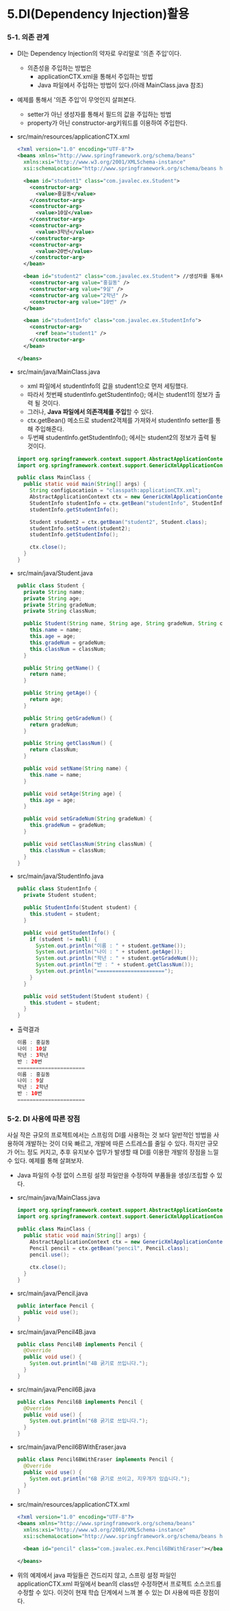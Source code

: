 # 5.DI(Dependency Injection)활용

### 5-1. 의존 관계

* DI는 Dependency Injection의 약자로 우리말로 '의존 주입'이다.

  * 의존성을 주입하는 방법은 
    * applicationCTX.xml을 통해서 주입하는 방법
    * Java 파일에서 주입하는 방법이 있다.(아래 MainClass.java 참조)

* 예제를 통해서 '의존 주입'이 무엇인지 살펴본다.

  * setter가 아닌 생성자를 통해서 필드의 값을 주입하는 방법
  * property가 아닌 constructor-arg키워드를 이용하여 주입한다.

* src/main/resources/applicationCTX.xml

  ```xml
  <?xml version="1.0" encoding="UTF-8"?>
  <beans xmlns="http://www.springframework.org/schema/beans"
    xmlns:xsi="http://www.w3.org/2001/XMLSchema-instance"
    xsi:schemaLocation="http://www.springframework.org/schema/beans http://www.springframework.org/schema/beans/spring-beans.xsd">

    <bean id="student1" class="com.javalec.ex.Student">
      <constructor-arg>
        <value>홍길동</value>
      </constructor-arg>
      <constructor-arg>
        <value>10살</value>
      </constructor-arg>
      <constructor-arg>
        <value>3학년</value>
      </constructor-arg>
      <constructor-arg>
        <value>20번</value>
      </constructor-arg>
    </bean>

    <bean id="student2" class="com.javalec.ex.Student"> //생성자를 통해서 객체의 값을 주입하는 방법
      <constructor-arg value="홍길동" />
      <constructor-arg value="9살" />
      <constructor-arg value="2학년" />
      <constructor-arg value="10번" />
    </bean>

    <bean id="studentInfo" class="com.javalec.ex.StudentInfo">
      <constructor-arg>
        <ref bean="student1" />
      </constructor-arg>
    </bean>

  </beans>
  ```

* src/main/java/MainClass.java

  * xml 파일에서 studentInfo의 값을 student1으로 먼저 세팅했다.
  * 따라서 첫번째 studentInfo.getStudentInfo(); 에서는 student1의 정보가 출력 될 것이다.
  * 그러나, **Java 파일에서 의존객체를 주입**할 수 있다.
  * ctx.getBean() 메소드로 student2객체를 가져와서 studentInfo setter를 통해 주입해준다.
  * 두번째 studentInfo.getStudentInfo(); 에서는 student2의 정보가 출력 될 것이다.

  ```java
  import org.springframework.context.support.AbstractApplicationContext;
  import org.springframework.context.support.GenericXmlApplicationContext;

  public class MainClass {
    public static void main(String[] args) {
      String configLocatioin = "classpath:applicationCTX.xml";
      AbstractApplicationContext ctx = new GenericXmlApplicationContext(configLocatioin);
      StudentInfo studentInfo = ctx.getBean("studentInfo", StudentInfo.class);
      studentInfo.getStudentInfo();

      Student student2 = ctx.getBean("student2", Student.class);
      studentInfo.setStudent(student2);
      studentInfo.getStudentInfo();

      ctx.close();
    }
  }
  ```

* src/main/java/Student.java

  ```java
  public class Student {
    private String name;
    private String age;
    private String gradeNum;
    private String classNum;

    public Student(String name, String age, String gradeNum, String classNum) {
      this.name = name;
      this.age = age;
      this.gradeNum = gradeNum;
      this.classNum = classNum;
    }

    public String getName() {
      return name;
    }

    public String getAge() {
      return age;
    }

    public String getGradeNum() {
      return gradeNum;
    }

    public String getClassNum() {
      return classNum;
    }

    public void setName(String name) {
      this.name = name;
    }

    public void setAge(String age) {
      this.age = age;
    }

    public void setGradeNum(String gradeNum) {
      this.gradeNum = gradeNum;
    }

    public void setClassNum(String classNum) {
      this.classNum = classNum;
    }
  }
  ```

* src/main/java/StudentInfo.java

  ```java
  public class StudentInfo {
    private Student student;

    public StudentInfo(Student student) {
      this.student = student;
    }

    public void getStudentInfo() {
      if (student != null) {
        System.out.println("이름 : " + student.getName());
        System.out.println("나이 : " + student.getAge());
        System.out.println("학년 : " + student.getGradeNum());
        System.out.println("반 : " + student.getClassNum());
        System.out.println("======================");
      }
    }

    public void setStudent(Student student) {
      this.student = student;
    }
  }

  ```

* 출력결과

  ```java
  이름 : 홍길동
  나이 : 10살
  학년 : 3학년
  반 : 20번
  ======================
  이름 : 홍길동
  나이 : 9살
  학년 : 2학년
  반 : 10번
  ======================
  ```

  

### 5-2. DI 사용에 따른 장점

사실 작은 규모의 프로젝트에서는 스프링의 DI를 사용하는 것 보다 일반적인 방법을 사용하여 개발하는 것이 더욱 빠르고, 개발에 따른 스트레스를 줄일 수 있다. 하지만 규모가 어느 정도 커지고, 추후 유지보수 업무가 발생할 때 DI를 이용한 개발의 장점을 느낄 수 있다. 예제를 통해 살펴보자.

* Java 파일의 수정 없이 스프링 설정 파일만을 수정하여 부품들을 생성/조립할 수 있다.

* src/main/java/MainClass.java

  ```java
  import org.springframework.context.support.AbstractApplicationContext;
  import org.springframework.context.support.GenericXmlApplicationContext;

  public class MainClass {
    public static void main(String[] args) {
      AbstractApplicationContext ctx = new GenericXmlApplicationContext("classpath:applicationCTX.xml");
      Pencil pencil = ctx.getBean("pencil", Pencil.class);
      pencil.use();
      
      ctx.close();
    }
  }
  ```

* src/main/java/Pencil.java

  ```java
  public interface Pencil {
    public void use();
  }
  ```

* src/main/java/Pencil4B.java

  ```java
  public class Pencil4B implements Pencil {
    @Override
    public void use() {
      System.out.println("4B 굵기로 쓰입니다.");
    }
  }
  ```

* src/main/java/Pencil6B.java

  ```java
  public class Pencil6B implements Pencil {
    @Override
    public void use() {
      System.out.println("6B 굵기로 쓰입니다.");
    }
  }
  ```

* src/main/java/Pencil6BWithEraser.java

  ```java
  public class Pencil6BWithEraser implements Pencil {
    @Override
    public void use() {
      System.out.println("6B 굵기로 쓰이고, 지우개가 있습니다.");
    }
  }
  ```

* src/main/resources/applicationCTX.xml

  ```xml
  <?xml version="1.0" encoding="UTF-8"?>
  <beans xmlns="http://www.springframework.org/schema/beans"
    xmlns:xsi="http://www.w3.org/2001/XMLSchema-instance"
    xsi:schemaLocation="http://www.springframework.org/schema/beans http://www.springframework.org/schema/beans/spring-beans.xsd">

    <bean id="pencil" class="com.javalec.ex.Pencil6BWithEraser"></bean>

  </beans>
  ```

* 위의 예제에서 java 파일들은 건드리지 않고, 스프링 설정 파일인 applicationCTX.xml 파일에서 bean의 class만 수정하면서 프로젝트 소스코드를 수정할 수 있다. 이것이 현재 학습 단계에서 느껴 볼 수 있는 DI 사용에 따른 장점이다.

  ​